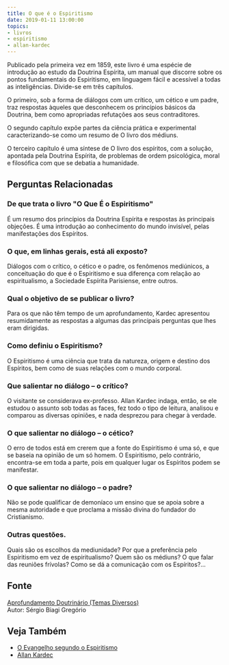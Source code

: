 ```yaml
---
title: O que é o Espiritismo
date: 2019-01-11 13:00:00
topics: 
- livros
- espiritismo
- allan-kardec
---
```


Publicado pela primeira vez em 1859, este livro é uma espécie de introdução ao
estudo da Doutrina Espírita, um manual que discorre sobre os pontos fundamentais
do Espiritismo, em linguagem fácil e acessível a todas as inteligências.
Divide-se em três capítulos.

O primeiro, sob a forma de diálogos com um crítico,
um cético e um padre, traz respostas àqueles que desconhecem os princípios
básicos da Doutrina, bem como apropriadas refutações aos seus contraditores.

O segundo capítulo expõe partes da ciência prática e experimental
caracterizando-se como um resumo de O livro dos médiuns. 

O terceiro capítulo é uma síntese de O livro dos espíritos, com a solução,
apontada pela Doutrina Espírita, de problemas de ordem psicológica, moral e
filosófica com que se debatia a humanidade.



## Perguntas Relacionadas

### De que trata o livro "O Que É o Espiritismo"

É um resumo dos princípios da Doutrina Espírita e respostas às
principais objeções. É uma introdução ao conhecimento do mundo
invisível, pelas manifestações dos Espíritos.

### O que, em linhas gerais, está ali exposto?
Diálogos com o crítico, o cético e o padre, os fenômenos mediúnicos, a
conceituação do que é o Espiritismo e sua diferença com relação ao
espiritualismo, a Sociedade Espírita Parisiense, entre outros.

### Qual o objetivo de se publicar o livro?
Para os que não têm tempo de um aprofundamento, Kardec apresentou
resumidamente as respostas a algumas das principais perguntas que lhes
eram dirigidas.

### Como definiu o Espiritismo?
O Espiritismo é uma ciência que trata da natureza, origem e destino dos
Espíritos, bem como de suas relações com o mundo corporal.

### Que salientar no diálogo – o crítico?
O visitante se considerava ex-professo. Allan Kardec indaga, então, se
ele estudou o assunto sob todas as faces, fez todo o tipo de leitura,
analisou e comparou as diversas opiniões, e nada desprezou para chegar à
verdade.

### O que salientar no diálogo – o cético?
O erro de todos está em crerem que a fonte do Espiritismo é uma só, e
que se baseia na opinião de um só homem. O Espiritismo, pelo contrário,
encontra-se em toda a parte, pois em qualquer lugar os Espíritos podem
se manifestar.

### O que salientar no diálogo – o padre?
Não se pode qualificar de demoníaco um ensino que se apoia sobre a mesma
autoridade e que proclama a missão divina do fundador do Cristianismo.

### Outras questões.

Quais são os escolhos da mediunidade? Por que a preferência pelo
Espiritismo em vez de espiritualismo? Quem são os médiuns? O que falar
das reuniões frívolas? Como se dá a comunicação com os Espíritos?...

## Fonte
[Aprofundamento Doutrinário (Temas Diversos)](https://sites.google.com/view/aprofundamentodoutrinario/o-que-é-o-espiritismo-livro)  
Autor: Sérgio Biagi Gregório

## Veja Também
* [O Evangelho segundo o Espiritismo](/livros/ese)
* [Allan Kardec](bio/allan-kardec)


